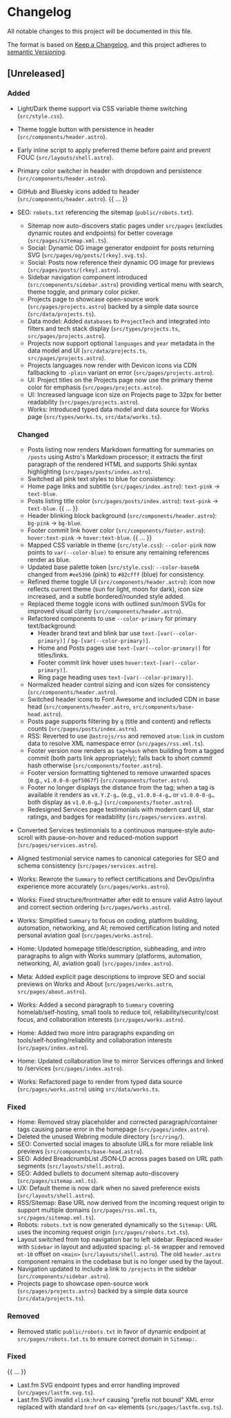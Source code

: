# Changelog
All notable changes to this project will be documented in this file.

The format is based on [Keep a Changelog](https://keepachangelog.com/en/1.0.0/),
and this project adheres to [semantic Versioning](https://semver.org/spec/v2.0.0.html).

  ## [Unreleased]

  ### Added
- Light/Dark theme support via CSS variable theme switching (`src/style.css`).
- Theme toggle button with persistence in header (`src/components/header.astro`).
- Early inline script to apply preferred theme before paint and prevent FOUC (`src/layouts/shell.astro`).
- Primary color switcher in header with dropdown and persistence (`src/components/header.astro`).
- GitHub and Bluesky icons added to header (`src/components/header.astro`).
{{ ... }}
- SEO: `robots.txt` referencing the sitemap (`public/robots.txt`).
  - Sitemap now auto-discovers static pages under `src/pages` (excludes dynamic routes and endpoints) for better coverage (`src/pages/sitemap.xml.ts`).
  - Social: Dynamic OG image generator endpoint for posts returning SVG (`src/pages/og/posts/[rkey].svg.ts`).
  - Social: Posts now reference their dynamic OG image for previews (`src/pages/posts/[rkey].astro`).
  - Sidebar navigation component introduced (`src/components/sidebar.astro`) providing vertical menu with search, theme toggle, and primary color picker.
  - Projects page to showcase open-source work (`src/pages/projects.astro`) backed by a simple data source (`src/data/projects.ts`).
  - Data model: Added `databases` to `ProjectTech` and integrated into filters and tech stack display (`src/types/projects.ts`, `src/pages/projects.astro`).
  - Projects now support optional `languages` and `year` metadata in the data model and UI (`src/data/projects.ts`, `src/pages/projects.astro`).
  - Projects languages now render with Devicon icons via CDN fallbacking to `-plain` variant on error (`src/pages/projects.astro`).
  - UI: Project titles on the Projects page now use the primary theme color for emphasis (`src/pages/projects.astro`).
  - UI: Increased language icon size on Projects page to 32px for better readability (`src/pages/projects.astro`).
  - Works: Introduced typed data model and data source for Works page (`src/types/works.ts`, `src/data/works.ts`).

  ### Changed
  - Posts listing now renders Markdown formatting for summaries on `/posts` using Astro's Markdown processor; it extracts the first paragraph of the rendered HTML and supports Shiki syntax highlighting (`src/pages/posts/index.astro`).
  - Switched all pink text styles to blue for consistency:
  - Home page links and subtitle (`src/pages/index.astro`): `text-pink` -> `text-blue`.
  - Posts listing title color (`src/pages/posts/index.astro`): `text-pink` -> `text-blue`.
{{ ... }}
  - Header blinking block background (`src/components/header.astro`): `bg-pink` -> `bg-blue`.
  - Footer commit link hover color (`src/components/footer.astro`): `hover:text-pink` -> `hover:text-blue`.
{{ ... }}
  - Mapped CSS variable in theme (`src/style.css`): `--color-pink` now points to `var(--color-blue)` to ensure any remaining references render as blue.
  - Updated base palette token (`src/style.css`): `--color-base0A` changed from `#ee5396` (pink) to `#82cfff` (blue) for consistency.
  - Refined theme toggle UI (`src/components/header.astro`): icon now reflects current theme (sun for light, moon for dark), icon size increased, and a subtle bordered/rounded style added.
  - Replaced theme toggle icons with outlined sun/moon SVGs for improved visual clarity (`src/components/header.astro`).
  - Refactored components to use `--color-primary` for primary text/background:
    - Header brand text and blink bar use `text-[var(--color-primary)]` / `bg-[var(--color-primary)]`.
    - Home and Posts pages use `text-[var(--color-primary)]` for titles/links.
    - Footer commit link hover uses `hover:text-[var(--color-primary)]`.
    - Ring page heading uses `text-[var(--color-primary)]`.
  - Normalized header control sizing and icon sizes for consistency (`src/components/header.astro`).
  - Switched header icons to Font Awesome and included CDN in base head (`src/components/header.astro`, `src/components/base-head.astro`).
  - Posts page supports filtering by `q` (title and content) and reflects counts (`src/pages/posts/index.astro`).
  - RSS: Reverted to use `@astrojs/rss` and removed `atom:link` in custom data to resolve XML namespace error (`src/pages/rss.xml.ts`).
  - Footer version now renders as `tag+hash` when building from a tagged commit (both parts link appropriately); falls back to short commit hash otherwise (`src/components/footer.astro`).
  - Footer version formatting tightened to remove unwanted spaces (e.g., `v1.0.0-0-gef5067f`) (`src/components/footer.astro`).
  - Footer no longer displays the distance from the tag; when a tag is available it renders as `vX.Y.Z-g…` (e.g., `v1.0.0-4-g…` or `v1.0.0-0-g…` both display as `v1.0.0-g…`) (`src/components/footer.astro`).
  - Redesigned Services page testimonials with modern card UI, star ratings, and badges for readability (`src/pages/services.astro`).
 - Converted Services testimonials to a continuous marquee-style auto-scroll with pause-on-hover and reduced-motion support (`src/pages/services.astro`).
 - Aligned testimonial service names to canonical categories for SEO and schema consistency (`src/pages/services.astro`).
- Works: Rewrote the `Summary` to reflect certifications and DevOps/infra experience more accurately (`src/pages/works.astro`).
- Works: Fixed structure/frontmatter after edit to ensure valid Astro layout and correct section ordering (`src/pages/works.astro`).
- Works: Simplified `Summary` to focus on coding, platform building, automation, networking, and AI; removed certification listing and noted personal aviation goal (`src/pages/works.astro`).
- Home: Updated homepage title/description, subheading, and intro paragraphs to align with Works summary (platforms, automation, networking, AI, aviation goal) (`src/pages/index.astro`).
- Meta: Added explicit page descriptions to improve SEO and social previews on Works and About (`src/pages/works.astro`, `src/pages/about.astro`).
- Works: Added a second paragraph to `Summary` covering homelab/self‑hosting, small tools to reduce toil, reliability/security/cost focus, and collaboration interests (`src/pages/works.astro`).
- Home: Added two more intro paragraphs expanding on tools/self‑hosting/reliability and collaboration interests (`src/pages/index.astro`).
- Home: Updated collaboration line to mirror Services offerings and linked to /services (`src/pages/index.astro`).
 - Works: Refactored page to render from typed data source (`src/pages/works.astro`) using `src/data/works.ts`.

### Fixed
- Home: Removed stray placeholder and corrected paragraph/container tags causing parse error in the homepage (`src/pages/index.astro`).
- Deleted the unused Webring module directory (`src/ring/`).
- SEO: Converted social images to absolute URLs for more reliable link previews (`src/components/base-head.astro`).
- SEO: Added BreadcrumbList JSON‑LD across pages based on URL path segments (`src/layouts/shell.astro`).
- SEO: Added bullets to document sitemap auto-discovery (`src/pages/sitemap.xml.ts`).
 - UX: Default theme is now dark when no saved preference exists (`src/layouts/shell.astro`).
 - RSS/Sitemap: Base URL now derived from the incoming request origin to support multiple domains (`src/pages/rss.xml.ts`, `src/pages/sitemap.xml.ts`).
  - Robots: `robots.txt` is now generated dynamically so the `Sitemap:` URL uses the incoming request origin (`src/pages/robots.txt.ts`).
  - Layout switched from top navigation bar to left sidebar. Replaced `Header` with `Sidebar` in layout and adjusted spacing: `pl-56` wrapper and removed `mt-10` offset on `<main>` (`src/layouts/shell.astro`). The old `header.astro` component remains in the codebase but is no longer used by the layout.
  - Navigation updated to include a link to `/projects` in the sidebar (`src/components/sidebar.astro`).
  - Projects page to showcase open-source work (`src/pages/projects.astro`) backed by a simple data source (`src/data/projects.ts`).

### Removed
 - Removed static `public/robots.txt` in favor of dynamic endpoint at `src/pages/robots.txt.ts` to ensure correct domain in `Sitemap:`.

### Fixed
{{ ... }}
- Last.fm SVG endpoint types and error handling improved (`src/pages/lastfm.svg.ts`).
 - Last.fm SVG invalid `xlink:href` causing "prefix not bound" XML error replaced with standard `href` on `<a>` elements (`src/pages/lastfm.svg.ts`).
